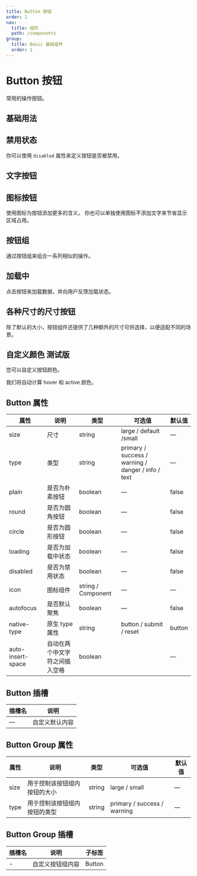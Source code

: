 ```yaml
---
title: Button 按钮
order: 1
nav:
  title: 组件
  path: /components
group:
  title: Basic 基础组件
  order: 1
---
```


# Button 按钮

常用的操作按钮。

## 基础用法

<code src="./demos/basic.tsx" title=" " description="使用 `type`、`plain`、`round` 和 `circle` 来定义按钮的样式。"></code>

## 禁用状态

你可以使用 `disabled` 属性来定义按钮是否被禁用。

<code src="./demos/disabled.tsx" title=" " description=" 使用 `disabled` 属性来控制按钮是否为禁用状态。 该属性接受一个 `Boolean` 类型的值。"></code>

## 文字按钮

<code src="./demos/text.tsx" title=" " description="没有边框和背景色的按钮。"></code>

## 图标按钮

使用图标为按钮添加更多的含义。 你也可以单独使用图标不添加文字来节省显示区域占用。

<code src="./demos/icon.tsx" title=" " description="使用 `icon` 属性来为按钮添加图标。 你可以在 Element Plus icon 组件里找到 Element Plus 提供的内置图标。 通过向右方添加`<i>`标签来添加图标， 你也可以使用自定义图标。"></code>

## 按钮组

通过按钮组来组合一系列相似的操作。

<code src="./demos/group.tsx" title=" " description="使用标签 `<el-button-group>` 来给按钮分组。"></code>

## 加载中

点击按钮来加载数据，并向用户反馈加载状态。

<code src="./demos/loading.tsx" title=" " description=" 设置 `loading` 属性，当设置为 `true` 时即为加载中。"></code>

## 各种尺寸的尺寸按钮

除了默认的大小，按钮组件还提供了几种额外的尺寸可供选择，以便适配不同的场景。

<code src="./demos/size.tsx" title=" " description=" Use attribute `size` to set additional sizes with `large`, `small`."></code>

## 自定义颜色 <el-tag>测试版</el-tag>

您可以自定义按钮颜色。

我们将自动计算 hover 和 active 颜色。

<code src="./demos/custom.tsx"></code>

## Button 属性

| 属性                | 说明              | 类型                 | 可选值                                                | 默认值    |
| ----------------- | --------------- | ------------------ | -------------------------------------------------- | ------ |
| size              | 尺寸              | string             | large / default /small                             | —      |
| type              | 类型              | string             | primary / success / warning / danger / info / text | —      |
| plain             | 是否为朴素按钮         | boolean            | —                                                  | false  |
| round             | 是否为圆角按钮         | boolean            | —                                                  | false  |
| circle            | 是否为圆形按钮         | boolean            | —                                                  | false  |
| loading           | 是否为加载中状态        | boolean            | —                                                  | false  |
| disabled          | 是否为禁用状态         | boolean            | —                                                  | false  |
| icon              | 图标组件            | string / Component | —                                                  | —      |
| autofocus         | 是否默认聚焦          | boolean            | —                                                  | false  |
| native-type       | 原生 type 属性      | string             | button / submit / reset                            | button |
| auto-insert-space | 自动在两个中文字符之间插入空格 | boolean            |                                                    | —      |

## Button 插槽

| 插槽名 | 说明      |
| --- | ------- |
| —   | 自定义默认内容 |

## Button Group 属性

| 属性   | 说明             | 类型     | 可选值                         | 默认值 |
| ---- | -------------- | ------ | --------------------------- | --- |
| size | 用于控制该按钮组内按钮的大小 | string | large / small               | —   |
| type | 用于控制该按钮组内按钮的类型 | string | primary / success / warning | —   |

## Button Group 插槽

| 插槽名 | 说明       | 子标签    |
| --- | -------- | ------ |
| -   | 自定义按钮组内容 | Button |

